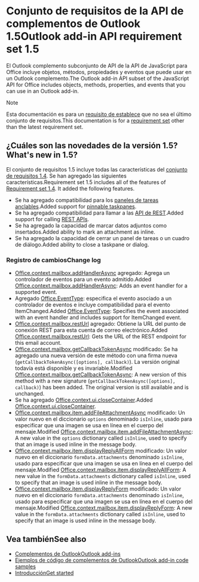 # <a name="outlook-add-in-api-requirement-set-15"></a><span data-ttu-id="ceddd-101">Conjunto de requisitos de la API de complementos de Outlook 1.5</span><span class="sxs-lookup"><span data-stu-id="ceddd-101">Outlook add-in API requirement set 1.5</span></span>

<span data-ttu-id="ceddd-102">El Outlook complemento subconjunto de API de la API de JavaScript para Office incluye objetos, métodos, propiedades y eventos que puede usar en un Outlook complemento.</span><span class="sxs-lookup"><span data-stu-id="ceddd-102">The Outlook add-in API subset of the JavaScript API for Office includes objects, methods, properties, and events that you can use in an Outlook add-in.</span></span>

> [!NOTE]
> <span data-ttu-id="ceddd-103">Esta documentación es para un [requisito de establece](/javascript/office/requirement-sets/outlook-api-requirement-sets) que no sea el último conjunto de requisitos.</span><span class="sxs-lookup"><span data-stu-id="ceddd-103">This documentation is for a [requirement set](/javascript/office/requirement-sets/outlook-api-requirement-sets) other than the latest requirement set.</span></span>

## <a name="whats-new-in-15"></a><span data-ttu-id="ceddd-104">¿Cuáles son las novedades de la versión 1.5?</span><span class="sxs-lookup"><span data-stu-id="ceddd-104">What's new in 1.5?</span></span>

<span data-ttu-id="ceddd-p101">El conjunto de requisitos 1.5 incluye todas las características del [conjunto de requisitos 1.4](../requirement-set-1.4/outlook-requirement-set-1.4.md). Se han agregado las siguientes características.</span><span class="sxs-lookup"><span data-stu-id="ceddd-p101">Requirement set 1.5 includes all of the features of [Requirement set 1.4](../requirement-set-1.4/outlook-requirement-set-1.4.md). It added the following features.</span></span>

- <span data-ttu-id="ceddd-107">Se ha agregado compatibilidad para los [paneles de tareas anclables](https://docs.microsoft.com/outlook/add-ins/pinnable-taskpane).</span><span class="sxs-lookup"><span data-stu-id="ceddd-107">Added support for [pinnable taskpanes](https://docs.microsoft.com/outlook/add-ins/pinnable-taskpane).</span></span>
- <span data-ttu-id="ceddd-108">Se ha agregado compatibilidad para llamar a las [API de REST](https://docs.microsoft.com/outlook/add-ins/use-rest-api).</span><span class="sxs-lookup"><span data-stu-id="ceddd-108">Added support for calling [REST APIs](https://docs.microsoft.com/outlook/add-ins/use-rest-api).</span></span>
- <span data-ttu-id="ceddd-109">Se ha agregado la capacidad de marcar datos adjuntos como insertados.</span><span class="sxs-lookup"><span data-stu-id="ceddd-109">Added ability to mark an attachment as inline.</span></span>
- <span data-ttu-id="ceddd-110">Se ha agregado la capacidad de cerrar un panel de tareas o un cuadro de diálogo.</span><span class="sxs-lookup"><span data-stu-id="ceddd-110">Added ability to close a taskpane or dialog.</span></span>

### <a name="change-log"></a><span data-ttu-id="ceddd-111">Registro de cambios</span><span class="sxs-lookup"><span data-stu-id="ceddd-111">Change log</span></span>

- <span data-ttu-id="ceddd-112">[Office.context.mailbox.addHandlerAsync](office.context.mailbox.md#addhandlerasynceventtype-handler-options-callback) agregado: Agrega un controlador de eventos para un evento admitido.</span><span class="sxs-lookup"><span data-stu-id="ceddd-112">Added [Office.context.mailbox.addHandlerAsync](office.context.mailbox.md#addhandlerasynceventtype-handler-options-callback): Adds an event handler for a supported event.</span></span>
- <span data-ttu-id="ceddd-113">Agregado [Office.EventType](office.md#eventtype-string): especifica el evento asociado a un controlador de eventos e incluye compatibilidad para el evento ItemChanged.</span><span class="sxs-lookup"><span data-stu-id="ceddd-113">Added [Office.EventType](office.md#eventtype-string): Specifies the event associated with an event handler and includes support for ItemChanged event.</span></span>
- <span data-ttu-id="ceddd-114">[Office.context.mailbox.restUrl](office.context.mailbox.md#resturl-string) agregado: Obtiene la URL del punto de conexión REST para esta cuenta de correo electrónico.</span><span class="sxs-lookup"><span data-stu-id="ceddd-114">Added [Office.context.mailbox.restUrl](office.context.mailbox.md#resturl-string): Gets the URL of the REST endpoint for this email account.</span></span>
- <span data-ttu-id="ceddd-p102">[Office.context.mailbox.getCallbackTokenAsync](office.context.mailbox.md#getcallbacktokenasyncoptions-callback) modificado: Se ha agregado una nueva versión de este método con una firma nueva (`getCallbackTokenAsync([options], callback)`). La versión original todavía está disponible y es invariable.</span><span class="sxs-lookup"><span data-stu-id="ceddd-p102">Modified [Office.context.mailbox.getCallbackTokenAsync](office.context.mailbox.md#getcallbacktokenasyncoptions-callback): A new version of this method with a new signature (`getCallbackTokenAsync([options], callback)`) has been added. The original version is still available and is unchanged.</span></span>
- <span data-ttu-id="ceddd-117">Se ha agregado [Office.context.ui.closeContainer](/javascript/api/office/office.ui#closecontainer--).</span><span class="sxs-lookup"><span data-stu-id="ceddd-117">Added [Office.context.ui.closeContainer](/javascript/api/office/office.ui#closecontainer--).</span></span>
- <span data-ttu-id="ceddd-118">[Office.context.mailbox.item.addFileAttachmentAsync](office.context.mailbox.item.md#addfileattachmentasyncuri-attachmentname-options-callback) modificado: Un valor nuevo en el diccionario `options` denominado `isInline`, usado para especificar que una imagen se usa en línea en el cuerpo del mensaje.</span><span class="sxs-lookup"><span data-stu-id="ceddd-118">Modified [Office.context.mailbox.item.addFileAttachmentAsync](office.context.mailbox.item.md#addfileattachmentasyncuri-attachmentname-options-callback): A new value in the `options` dictionary called `isInline`, used to specify that an image is used inline in the message body.</span></span>
- <span data-ttu-id="ceddd-119">[Office.context.mailbox.item.displayReplyAllForm](office.context.mailbox.item.md#displayreplyallformformdata) modificado: Un valor nuevo en el diccionario `formData.attachments` denominado `isInline`, usado para especificar que una imagen se usa en línea en el cuerpo del mensaje.</span><span class="sxs-lookup"><span data-stu-id="ceddd-119">Modified [Office.context.mailbox.item.displayReplyAllForm](office.context.mailbox.item.md#displayreplyallformformdata): A new value in the `formData.attachments` dictionary called `isInline`, used to specify that an image is used inline in the message body.</span></span>
- <span data-ttu-id="ceddd-120">[Office.context.mailbox.item.displayReplyForm](office.context.mailbox.item.md#displayreplyformformdata) modificado: Un valor nuevo en el diccionario `formData.attachments` denominado `isInline`, usado para especificar que una imagen se usa en línea en el cuerpo del mensaje.</span><span class="sxs-lookup"><span data-stu-id="ceddd-120">Modified [Office.context.mailbox.item.displayReplyForm](office.context.mailbox.item.md#displayreplyformformdata): A new value in the `formData.attachments` dictionary called `isInline`, used to specify that an image is used inline in the message body.</span></span>

## <a name="see-also"></a><span data-ttu-id="ceddd-121">Vea también</span><span class="sxs-lookup"><span data-stu-id="ceddd-121">See also</span></span>

- [<span data-ttu-id="ceddd-122">Complementos de Outlook</span><span class="sxs-lookup"><span data-stu-id="ceddd-122">Outlook add-ins</span></span>](https://docs.microsoft.com/outlook/add-ins/)
- [<span data-ttu-id="ceddd-123">Ejemplos de código de complementos de Outlook</span><span class="sxs-lookup"><span data-stu-id="ceddd-123">Outlook add-in code samples</span></span>](https://developer.microsoft.com/outlook/gallery/?filterBy=Outlook,Samples,Add-ins)
- [<span data-ttu-id="ceddd-124">Introducción</span><span class="sxs-lookup"><span data-stu-id="ceddd-124">Get started</span></span>](https://docs.microsoft.com/outlook/add-ins/quick-start)